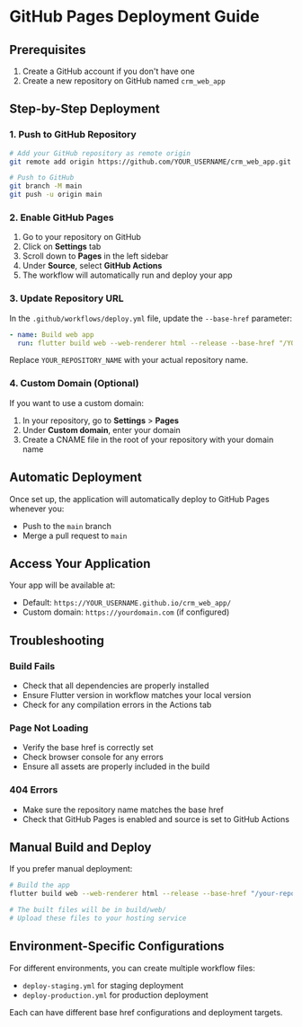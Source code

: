 # GitHub Pages Deployment Guide

## Prerequisites
1. Create a GitHub account if you don't have one
2. Create a new repository on GitHub named `crm_web_app`

## Step-by-Step Deployment

### 1. Push to GitHub Repository

```bash
# Add your GitHub repository as remote origin
git remote add origin https://github.com/YOUR_USERNAME/crm_web_app.git

# Push to GitHub
git branch -M main
git push -u origin main
```

### 2. Enable GitHub Pages

1. Go to your repository on GitHub
2. Click on **Settings** tab
3. Scroll down to **Pages** in the left sidebar
4. Under **Source**, select **GitHub Actions**
5. The workflow will automatically run and deploy your app

### 3. Update Repository URL

In the `.github/workflows/deploy.yml` file, update the `--base-href` parameter:

```yaml
- name: Build web app
  run: flutter build web --web-renderer html --release --base-href "/YOUR_REPOSITORY_NAME/"
```

Replace `YOUR_REPOSITORY_NAME` with your actual repository name.

### 4. Custom Domain (Optional)

If you want to use a custom domain:

1. In your repository, go to **Settings** > **Pages**
2. Under **Custom domain**, enter your domain
3. Create a CNAME file in the root of your repository with your domain name

## Automatic Deployment

Once set up, the application will automatically deploy to GitHub Pages whenever you:
- Push to the `main` branch
- Merge a pull request to `main`

## Access Your Application

Your app will be available at:
- Default: `https://YOUR_USERNAME.github.io/crm_web_app/`
- Custom domain: `https://yourdomain.com` (if configured)

## Troubleshooting

### Build Fails
- Check that all dependencies are properly installed
- Ensure Flutter version in workflow matches your local version
- Check for any compilation errors in the Actions tab

### Page Not Loading
- Verify the base href is correctly set
- Check browser console for any errors
- Ensure all assets are properly included in the build

### 404 Errors
- Make sure the repository name matches the base href
- Check that GitHub Pages is enabled and source is set to GitHub Actions

## Manual Build and Deploy

If you prefer manual deployment:

```bash
# Build the app
flutter build web --web-renderer html --release --base-href "/your-repo-name/"

# The built files will be in build/web/
# Upload these files to your hosting service
```

## Environment-Specific Configurations

For different environments, you can create multiple workflow files:
- `deploy-staging.yml` for staging deployment
- `deploy-production.yml` for production deployment

Each can have different base href configurations and deployment targets.
